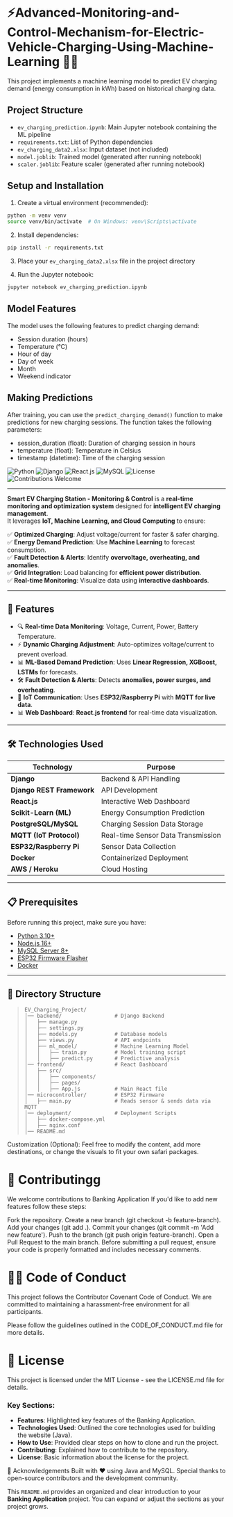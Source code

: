 # ⚡Advanced-Monitoring-and-Control-Mechanism-for-Electric-Vehicle-Charging-Using-Machine-Learning 🚗🔋

This project implements a machine learning model to predict EV charging demand (energy consumption in kWh) based on historical charging data.


## Project Structure
- `ev_charging_prediction.ipynb`: Main Jupyter notebook containing the ML pipeline
- `requirements.txt`: List of Python dependencies
- `ev_charging_data2.xlsx`: Input dataset (not included)
- `model.joblib`: Trained model (generated after running notebook)
- `scaler.joblib`: Feature scaler (generated after running notebook)

## Setup and Installation

1. Create a virtual environment (recommended):
```bash
python -m venv venv
source venv/bin/activate  # On Windows: venv\Scripts\activate
```

2. Install dependencies:
```bash
pip install -r requirements.txt
```

3. Place your `ev_charging_data2.xlsx` file in the project directory

4. Run the Jupyter notebook:
```bash
jupyter notebook ev_charging_prediction.ipynb
```

## Model Features
The model uses the following features to predict charging demand:
- Session duration (hours)
- Temperature (°C)
- Hour of day
- Day of week
- Month
- Weekend indicator

## Making Predictions
After training, you can use the `predict_charging_demand()` function to make predictions for new charging sessions. The function takes the following parameters:
- session_duration (float): Duration of charging session in hours
- temperature (float): Temperature in Celsius
- timestamp (datetime): Time of the charging session




![Python](https://img.shields.io/badge/Python-3.10-blue?style=flat&logo=python)
![Django](https://img.shields.io/badge/Django-4.0-green?style=flat&logo=django)
![React.js](https://img.shields.io/badge/React.js-18.0-blue?style=flat&logo=react)
![MySQL](https://img.shields.io/badge/MySQL-8.0-blue?style=flat&logo=mysql)
![License](https://img.shields.io/badge/License-MIT-green?style=flat)
![Contributions Welcome](https://img.shields.io/badge/Contributions-Welcome-brightgreen)

---

**Smart EV Charging Station - Monitoring & Control** is a **real-time monitoring and optimization system** designed for **intelligent EV charging management**.  
It leverages **IoT, Machine Learning, and Cloud Computing** to ensure:

✅ **Optimized Charging**: Adjust voltage/current for faster & safer charging.  
✅ **Energy Demand Prediction**: Use **Machine Learning** to forecast consumption.  
✅ **Fault Detection & Alerts**: Identify **overvoltage, overheating, and anomalies**.  
✅ **Grid Integration**: Load balancing for **efficient power distribution**.  
✅ **Real-time Monitoring**: Visualize data using **interactive dashboards**.  

---

## 🚀 Features

- 🔍 **Real-time Data Monitoring**: Voltage, Current, Power, Battery Temperature.
- ⚡ **Dynamic Charging Adjustment**: Auto-optimizes voltage/current to prevent overload.
- 📊 **ML-Based Demand Prediction**: Uses **Linear Regression, XGBoost, LSTMs** for forecasts.
- 🛠️ **Fault Detection & Alerts**: Detects **anomalies, power surges, and overheating**.
- 📡 **IoT Communication**: Uses **ESP32/Raspberry Pi** with **MQTT for live data**.
- 📊 **Web Dashboard**: **React.js frontend** for real-time data visualization.

---

## 🛠️ Technologies Used

| **Technology** | **Purpose** |
|---------------|------------|
| **Django** | Backend & API Handling |
| **Django REST Framework** | API Development |
| **React.js** | Interactive Web Dashboard |
| **Scikit-Learn (ML)** | Energy Consumption Prediction |
| **PostgreSQL/MySQL** | Charging Session Data Storage |
| **MQTT (IoT Protocol)** | Real-time Sensor Data Transmission |
| **ESP32/Raspberry Pi** | Sensor Data Collection |
| **Docker** | Containerized Deployment |
| **AWS / Heroku** | Cloud Hosting |

---

## 📋 Prerequisites
Before running this project, make sure you have:

- [Python 3.10+](https://www.python.org/downloads/)
- [Node.js 16+](https://nodejs.org/)
- [MySQL Server 8+](https://dev.mysql.com/downloads/)
- [ESP32 Firmware Flasher](https://espressif.github.io/esptool/)
- [Docker](https://www.docker.com/)

---


## 📂 Directory Structure  

> ```
> EV_Charging_Project/
> │── backend/                 # Django Backend
> │   ├── manage.py
> │   ├── settings.py
> │   ├── models.py            # Database models
> │   ├── views.py             # API endpoints
> │   ├── ml_model/            # Machine Learning Model
> │   │   ├── train.py         # Model training script
> │   │   ├── predict.py       # Predictive analysis
> │── frontend/                # React Dashboard
> │   ├── src/
> │   │   ├── components/
> │   │   ├── pages/
> │   │   ├── App.js           # Main React file
> │── microcontroller/         # ESP32 Firmware
> │   ├── main.py              # Reads sensor & sends data via MQTT
> │── deployment/              # Deployment Scripts
> │   ├── docker-compose.yml
> │   ├── nginx.conf
> │── README.md
> ```


Customization (Optional): Feel free to modify the content, add more destinations, or change the visuals to fit your own safari packages.

# 🤝 Contributingg
We welcome contributions to Banking Application If you'd like to add new features follow these steps:

Fork the repository.
Create a new branch (git checkout -b feature-branch).
Add your changes (git add .).
Commit your changes (git commit -m 'Add new feature').
Push to the branch (git push origin feature-branch).
Open a Pull Request to the main branch.
Before submitting a pull request, ensure your code is properly formatted and includes necessary comments.

# 🧑‍💻 Code of Conduct
This project follows the Contributor Covenant Code of Conduct. We are committed to maintaining a harassment-free environment for all participants.

Please follow the guidelines outlined in the CODE_OF_CONDUCT.md file for more details.

# 📜 License
This project is licensed under the MIT License - see the LICENSE.md file for details.

### Key Sections:

- **Features**: Highlighted key features of the Banking Application.
- **Technologies Used**: Outlined the core technologies used for building the website (Java).
- **How to Use**: Provided clear steps on how to clone and run the project.
- **Contributing**: Explained how to contribute to the repository.
- **License**: Basic information about the license for the project.

🌟 Acknowledgements
Built with ❤️ using Java and MySQL.
Special thanks to open-source contributors and the development community.

This `README.md` provides an organized and clear introduction to your **Banking Application** project. You can expand or adjust the sections as your project grows.

